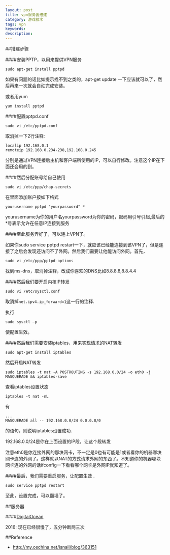 ```yaml
---
layout: post
title: vpn服务器搭建
category: 游戏技术
tags: vpn
keywords: 
description: 
---
```


##搭建步骤

####安装PPTP，以用来提供VPN服务

```
sudo apt-get install pptpd
```

如果有问题的话比如提示找不到之类的，apt-get update 一下应该就可以了，然后再来一次就会自动完成安装。


或者用yum

```
yum install pptpd
```

####配置pptpd.conf

```
sudo vi /etc/pptpd.conf
```

取消掉一下2行注释:

```
localip 192.168.0.1
remoteip 192.168.0.234-238,192.168.0.245
```

分别是通过VPN连接后主机和客户端所使用的IP，可以自行修改。注意这个IP在下面还会用的到。


####然后分配账号给自己使用

```
sudo vi /etc/ppp/chap-secrets
```

在里面添加账户按如下格式

```
yourusername pptpd "yourpassword" *
```
yourusername为你的用户名yourpassword为你的密码，密码用引号引起,最后的*号表示允许在任意IP连接到服务

####至此服务弄好了，可以连上VPN了。

如果你sudo service pptpd restart一下，就应该已经能连接到该VPN了，但是连接了之后会发现还访问不了外网。然后我们需要让他能访问外网。首先，

```
sudo vi /etc/ppp/pptpd-options
```

找到ms-dns，取消掉注释，改成你喜欢的DNS比如8.8.8.8,8.8.4.4


####然后我们要开启内核IP转发

```
sudo vi /etc/sysctl.conf
```

取消掉`net.ipv4.ip_forward=1`这一行的注释.

执行

```
sudo sysctl –p
```

使配置生效。

####然后我们需要安装iptables，用来实现请求的NAT转发

```
sudo apt-get install iptables
```


然后开启NAT转发

```
sudo iptables -t nat -A POSTROUTING -s 192.168.0.0/24 -o eth0 -j MASQUERADE && iptables-save
```

查看iptables设置状态

```
iptables -t nat -nL
```

有

```
...
MASQUERADE all -- 192.168.0.0/24 0.0.0.0/0
```

的语句，则说明iptables设置成功.

192.168.0.0/24是你在上面设置的IP段，让这个段转发

注意eth0是你连接外网的那块网卡，不一定是0也有可能是1或者看你的机器哪块网卡连的外网了。这样就以NAT的方式请求外网的东西了。不知道你的机器哪块网卡连的外网的话ifconfig一下看看哪个网卡是外网IP就知道了。

####最后，我们需要重启服务，让配置生效 .

```
sudo service pptpd restart
```

至此，设置完成，可以翻墙了。

##服务器

####[DigitalOcean](https://www.digitalocean.com/)

2016:
现在已经很慢了，五分钟断两三次



##Reference

* <http://my.oschina.net/isnail/blog/363151>
